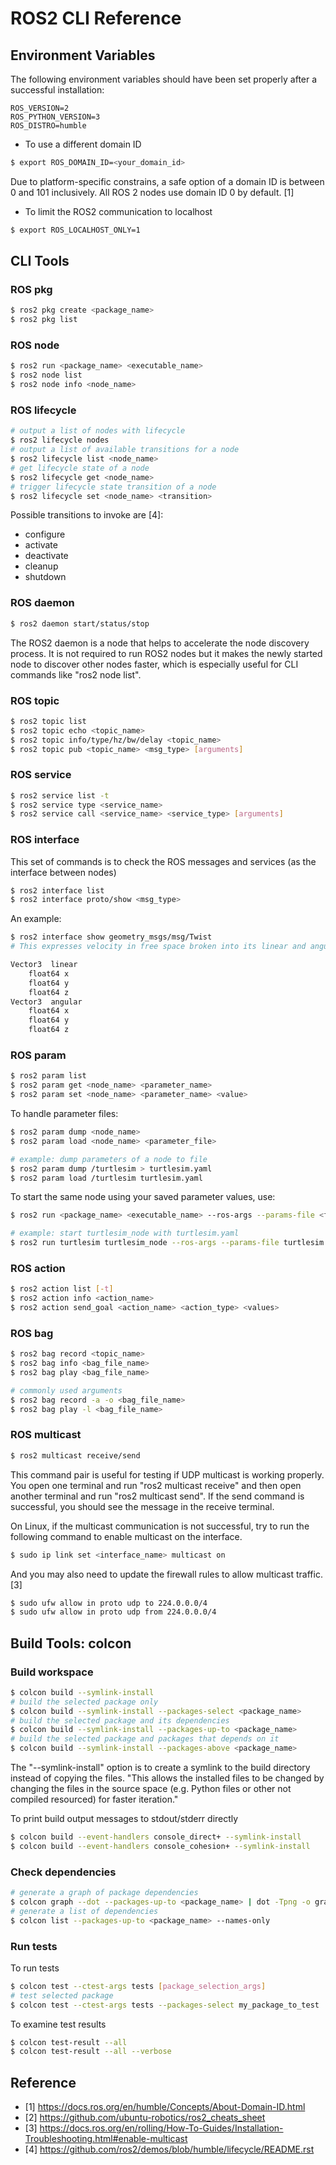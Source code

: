 # ROS2 CLI Reference

## Environment Variables

The following environment variables should have been set properly after a successful installation:

```
ROS_VERSION=2
ROS_PYTHON_VERSION=3
ROS_DISTRO=humble
```

* To use a different domain ID

```bash
$ export ROS_DOMAIN_ID=<your_domain_id>
```
Due to platform-specific constrains, a safe option of a domain ID is between 0 and 101 inclusively. All ROS 2 nodes use domain ID 0 by default. [1]

* To limit the ROS2 communication to localhost

```bash
$ export ROS_LOCALHOST_ONLY=1
````

## CLI Tools

### ROS pkg

```bash
$ ros2 pkg create <package_name>
$ ros2 pkg list
```

### ROS node

```bash
$ ros2 run <package_name> <executable_name>
$ ros2 node list
$ ros2 node info <node_name>
```

### ROS lifecycle

```bash
# output a list of nodes with lifecycle
$ ros2 lifecycle nodes
# output a list of available transitions for a node
$ ros2 lifecycle list <node_name>
# get lifecycle state of a node
$ ros2 lifecycle get <node_name>
# trigger lifecycle state transition of a node
$ ros2 lifecycle set <node_name> <transition>
```

Possible transitions to invoke are [4]:

* configure
* activate
* deactivate
* cleanup
* shutdown

### ROS daemon

```bash
$ ros2 daemon start/status/stop
```

The ROS2 daemon is a node that helps to accelerate the node discovery process. It is not required to run ROS2 nodes but it makes the newly started node to discover other nodes faster, which is especially useful for CLI commands like "ros2 node list".

### ROS topic

```bash
$ ros2 topic list
$ ros2 topic echo <topic_name>
$ ros2 topic info/type/hz/bw/delay <topic_name>
$ ros2 topic pub <topic_name> <msg_type> [arguments]
```

### ROS service

```bash
$ ros2 service list -t
$ ros2 service type <service_name>
$ ros2 service call <service_name> <service_type> [arguments]
```

### ROS interface

This set of commands is to check the ROS messages and services (as the interface between nodes)

```bash
$ ros2 interface list
$ ros2 interface proto/show <msg_type>
```
An example:
```bash
$ ros2 interface show geometry_msgs/msg/Twist
# This expresses velocity in free space broken into its linear and angular parts.

Vector3  linear
	float64 x
	float64 y
	float64 z
Vector3  angular
	float64 x
	float64 y
	float64 z
```

### ROS param

```bash
$ ros2 param list
$ ros2 param get <node_name> <parameter_name>
$ ros2 param set <node_name> <parameter_name> <value>
```

To handle parameter files:

```bash 
$ ros2 param dump <node_name>
$ ros2 param load <node_name> <parameter_file>
```

```bash
# example: dump parameters of a node to file
$ ros2 param dump /turtlesim > turtlesim.yaml
$ ros2 param load /turtlesim turtlesim.yaml
```

To start the same node using your saved parameter values, use:

```bash
$ ros2 run <package_name> <executable_name> --ros-args --params-file <file_name>
```
```bash
# example: start turtlesim_node with turtlesim.yaml
$ ros2 run turtlesim turtlesim_node --ros-args --params-file turtlesim.yaml
```

### ROS action

```bash
$ ros2 action list [-t]
$ ros2 action info <action_name>
$ ros2 action send_goal <action_name> <action_type> <values>
```

### ROS bag

```bash
$ ros2 bag record <topic_name>
$ ros2 bag info <bag_file_name>
$ ros2 bag play <bag_file_name>
```

```bash
# commonly used arguments
$ ros2 bag record -a -o <bag_file_name>
$ ros2 bag play -l <bag_file_name>
```

### ROS multicast

```bash
$ ros2 multicast receive/send
```

This command pair is useful for testing if UDP multicast is working properly. You open one terminal and run "ros2 multicast receive" and then open another terminal and run "ros2 multicast send". If the send command is successful, you should see the message in the receive terminal.

On Linux, if the multicast communication is not successful, try to run the following command to enable multicast on the interface. 

```bash
$ sudo ip link set <interface_name> multicast on
```

And you may also need to update the firewall rules to allow multicast traffic. [3]

```bash
$ sudo ufw allow in proto udp to 224.0.0.0/4
$ sudo ufw allow in proto udp from 224.0.0.0/4
```

## Build Tools: colcon

### Build workspace

```bash
$ colcon build --symlink-install
# build the selected package only
$ colcon build --symlink-install --packages-select <package_name>
# build the selected package and its dependencies
$ colcon build --symlink-install --packages-up-to <package_name>
# build the selected package and packages that depends on it
$ colcon build --symlink-install --packages-above <package_name>
```

The "--symlink-install" option is to create a symlink to the build directory instead of copying the files. "This allows the installed files to be changed by changing the files in the source space (e.g. Python files or other not compiled resourced) for faster iteration."

To print build output messages to stdout/stderr directly

```bash
$ colcon build --event-handlers console_direct+ --symlink-install 
$ colcon build --event-handlers console_cohesion+ --symlink-install 
```

### Check dependencies

```bash
# generate a graph of package dependencies
$ colcon graph --dot --packages-up-to <package_name> | dot -Tpng -o graph.png
# generate a list of dependencies
$ colcon list --packages-up-to <package_name> --names-only
```

### Run tests

To run tests

```bash
$ colcon test --ctest-args tests [package_selection_args]
# test selected package
$ colcon test --ctest-args tests --packages-select my_package_to_test
```

To examine test results

```bash
$ colcon test-result --all
$ colcon test-result --all --verbose
```

## Reference

* [1] https://docs.ros.org/en/humble/Concepts/About-Domain-ID.html
* [2] https://github.com/ubuntu-robotics/ros2_cheats_sheet
* [3] https://docs.ros.org/en/rolling/How-To-Guides/Installation-Troubleshooting.html#enable-multicast
* [4] https://github.com/ros2/demos/blob/humble/lifecycle/README.rst